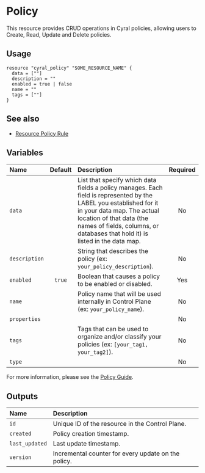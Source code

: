 # Policy

This resource provides CRUD operations in Cyral policies, allowing users to Create, Read, Update and Delete policies.

## Usage

```hcl
resource "cyral_policy" "SOME_RESOURCE_NAME" {
  data = [""]
  description = ""
  enabled = true | false
  name = ""
  tags = [""]
}
```

## See also

- [Resource Policy Rule](./resource_policy_rule.md)

## Variables

|  Name           |  Default  |  Description                                                                         | Required |
|:----------------|:---------:|:-------------------------------------------------------------------------------------|:--------:|
| `data`         |           | List that specify which data fields a policy manages. Each field is represented by the LABEL you established for it in your data map. The actual location of that data (the names of fields, columns, or databases that hold it) is listed in the data map.                   | No     |
| `description`  |           | String that describes the policy (ex: `your_policy_description`).  | No      |
| `enabled`      | `true`      | Boolean that causes a policy to be enabled or disabled.  | Yes      |
| `name`         |     | Policy name that will be used internally in Control Plane (ex: `your_policy_name`).   | No      |
| `properties`   |           |   | No      |
| `tags`         |           | Tags that can be used to organize and/or classify your policies (ex: `[your_tag1, your_tag2]`).  | No      |
| `type`         |           |   | No      |

For more information, please see the [Policy Guide](https://cyral.com/docs/policy#policy).


## Outputs

|  Name          |  Description                                                        |
|:---------------|:--------------------------------------------------------------------|
| `id`           | Unique ID of the resource in the Control Plane.                     |
| `created`      | Policy creation timestamp.                                          |
| `last_updated` | Last update timestamp.                                              |
| `version`      | Incremental counter for every update on the policy.                 |


